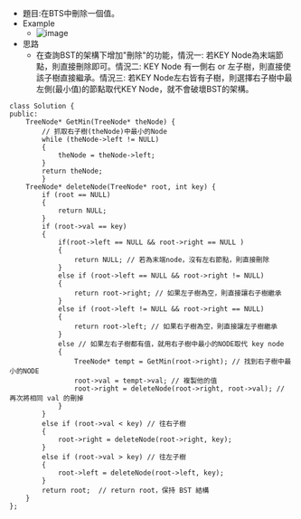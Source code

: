 - 題目:在BTS中刪除一個值。
- Example
    - ![image](https://hackmd.io/_uploads/rygE1DmYJg.png)
- 思路
    - 在查詢BST的架構下增加"刪除"的功能，情況一: 若KEY Node為末端節點，則直接刪除即可。情況二: KEY Node 有一側右 or 左子樹，則直接使該子樹直接繼承。情況三: 若KEY Node左右皆有子樹，則選擇右子樹中最左側(最小值)的節點取代KEY Node，就不會破壞BST的架構。
```
class Solution {
public:
    TreeNode* GetMin(TreeNode* theNode) {
        // 抓取右子樹(theNode)中最小的Node
        while (theNode->left != NULL)
        {
            theNode = theNode->left;
        }
        return theNode;
        }
    TreeNode* deleteNode(TreeNode* root, int key) {
        if (root == NULL)
        {
            return NULL;
        }
        if (root->val == key)
        {
            if(root->left == NULL && root->right == NULL )
            {
                return NULL; // 若為末端node，沒有左右節點，則直接刪除
            }
            else if (root->left == NULL && root->right != NULL)
            {
                return root->right; // 如果左子樹為空，則直接讓右子樹繼承
            }
            else if (root->left != NULL && root->right == NULL)
            {
                return root->left; // 如果右子樹為空，則直接讓左子樹繼承
            }
            else // 如果左右子樹都有值，就用右子樹中最小的NODE取代 key node
            {
                TreeNode* tempt = GetMin(root->right); // 找到右子樹中最小的NODE
                root->val = tempt->val; // 複製他的值
                root->right = deleteNode(root->right, root->val); // 再次將相同 val 的刪掉
            }
        }
        else if (root->val < key) // 往右子樹
        {
            root->right = deleteNode(root->right, key);
        }
        else if (root->val > key) // 往左子樹 
        {
            root->left = deleteNode(root->left, key);  
        }
        return root;  // return root，保持 BST 結構
    }
};
```

